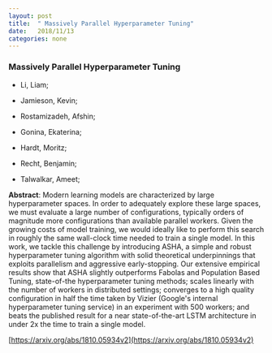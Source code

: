 ```yaml
---
layout: post
title:  " Massively Parallel Hyperparameter Tuning"
date:   2018/11/13
categories: none
---
```




### Massively Parallel Hyperparameter Tuning



* Li, Liam; 

* Jamieson, Kevin; 

* Rostamizadeh, Afshin; 

* Gonina, Ekaterina; 

* Hardt, Moritz; 

* Recht, Benjamin; 

* Talwalkar, Ameet; 





**Abstract**:  Modern learning models are characterized by large hyperparameter spaces. In order to adequately explore these large spaces, we must evaluate a large number of configurations, typically orders of magnitude more configurations than available parallel workers. Given the growing costs of model training, we would ideally like to perform this search in roughly the same wall-clock time needed to train a single model. In this work, we tackle this challenge by introducing ASHA, a simple and robust hyperparameter tuning algorithm with solid theoretical underpinnings that exploits parallelism and aggressive early-stopping. Our extensive empirical results show that ASHA slightly outperforms Fabolas and Population Based Tuning, state-of-the hyperparameter tuning methods; scales linearly with the number of workers in distributed settings; converges to a high quality configuration in half the time taken by Vizier (Google&#39;s internal hyperparameter tuning service) in an experiment with 500 workers; and beats the published result for a near state-of-the-art LSTM architecture in under 2x the time to train a single model. 



 [https://arxiv.org/abs/1810.05934v2](https://arxiv.org/abs/1810.05934v2) 

